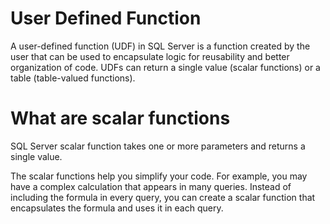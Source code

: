 # User Defined Function
A user-defined function (UDF) in SQL Server is a function created by the user that can be used to encapsulate logic for reusability and better organization of code. UDFs can return a single value (scalar functions) or a table (table-valued functions).

# What are scalar functions
SQL Server scalar function takes one or more parameters and returns a single value.

The scalar functions help you simplify your code. For example, you may have a complex calculation that appears in many queries. Instead of including the formula in every query, you can create a scalar function that encapsulates the formula and uses it in each query.